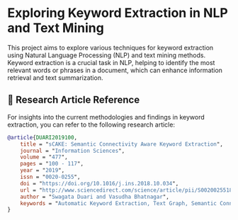 # Exploring Keyword Extraction in NLP and Text Mining

This project aims to explore various techniques for keyword extraction using Natural Language Processing (NLP) and text mining methods. Keyword extraction is a crucial task in NLP, helping to identify the most relevant words or phrases in a document, which can enhance information retrieval and text summarization.

## 📄 Research Article Reference

For insights into the current methodologies and findings in keyword extraction, you can refer to the following research article:

```bibtex
@article{DUARI2019100,
    title = "sCAKE: Semantic Connectivity Aware Keyword Extraction",
    journal = "Information Sciences",
    volume = "477",
    pages = "100 - 117",
    year = "2019",
    issn = "0020-0255",
    doi = "https://doi.org/10.1016/j.ins.2018.10.034",
    url = "http://www.sciencedirect.com/science/article/pii/S0020025518308521",
    author = "Swagata Duari and Vasudha Bhatnagar",
    keywords = "Automatic Keyword Extraction, Text Graph, Semantic Connectivity, Parameterless, Language Agnostic"
}

